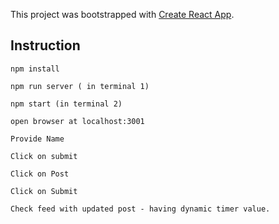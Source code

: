 This project was bootstrapped with [Create React App](https://github.com/facebook/create-react-app).

## Instruction

    npm install

    npm run server ( in terminal 1)

    npm start (in terminal 2)

    open browser at localhost:3001

    Provide Name

    Click on submit

    Click on Post

    Click on Submit

    Check feed with updated post - having dynamic timer value.
